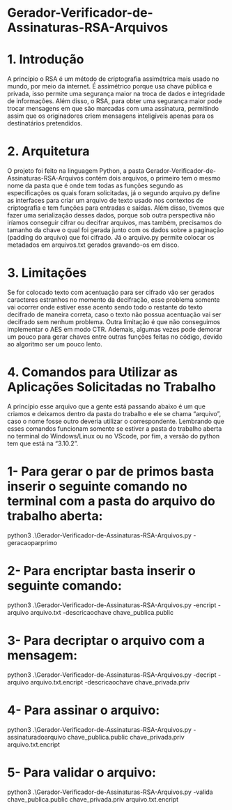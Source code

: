 # Gerador-Verificador-de-Assinaturas-RSA-Arquivos

# 1. Introdução
A princípio o RSA é um método de criptografia assimétrica mais usado
no mundo, por meio da internet. É assimétrico porque usa chave pública e
privada, isso permite uma segurança maior na troca de dados e integridade
de informações. Além disso, o RSA, para obter uma segurança maior pode
trocar mensagens em que são marcadas com uma assinatura, permitindo
assim que os originadores criem mensagens inteligíveis apenas para os
destinatários pretendidos.

# 2. Arquitetura

O projeto foi feito na linguagem Python, a pasta
Gerador-Verificador-de-Assinaturas-RSA-Arquivos contém dois arquivos, o
primeiro tem o mesmo nome da pasta que é onde tem todas as funções
segundo as especificações os quais foram solicitadas, já o segundo
arquivo.py define as interfaces para criar um arquivo de texto usado nos
contextos de criptografia e tem funções para entradas e saídas.
Além disso, tivemos que fazer uma serialização desses dados, porque
sob outra perspectiva não iríamos conseguir cifrar ou decifrar arquivos, mas
também, precisamos do tamanho da chave o qual foi gerada junto com os
dados sobre a paginação (padding do arquivo) que foi cifrado. Já o arquivo.py
permite colocar os metadados em arquivos.txt gerados gravando-os em
disco.

# 3. Limitações

Se for colocado texto com acentuação para ser cifrado vão ser
gerados caracteres estranhos no momento da decifração, esse problema
somente vai ocorrer onde estiver esse acento sendo todo o restante do texto
decifrado de maneira correta, caso o texto não possua acentuação vai ser
decifrado sem nenhum problema. Outra limitação é que não conseguimos
implementar o AES em modo CTR. Ademais, algumas vezes pode demorar
um pouco para gerar chaves entre outras funções feitas no código, devido ao
algoritmo ser um pouco lento.

# 4. Comandos para Utilizar as Aplicações Solicitadas no Trabalho

A princípio esse arquivo que a gente está passando abaixo é um que
criamos e deixamos dentro da pasta do trabalho e ele se chama “arquivo”,
caso o nome fosse outro deveria utilizar o correspondente. Lembrando que
esses comandos funcionam somente se estiver a pasta do trabalho aberta no
terminal do Windows/Linux ou no VScode, por fim, a versão do python tem
que está na “3.10.2”.

# 1- Para gerar o par de primos basta inserir o seguinte comando no terminal com a pasta do arquivo do trabalho aberta:

python3 .\Gerador-Verificador-de-Assinaturas-RSA-Arquivos.py -geracaoparprimo

# 2- Para encriptar basta inserir o seguinte comando:
python3 .\Gerador-Verificador-de-Assinaturas-RSA-Arquivos.py -encript -arquivo arquivo.txt -descricaochave chave_publica.public

# 3- Para decriptar o arquivo com a mensagem:
python3 .\Gerador-Verificador-de-Assinaturas-RSA-Arquivos.py -decript -arquivo arquivo.txt.encript -descricaochave chave_privada.priv

# 4- Para assinar o arquivo:
python3 .\Gerador-Verificador-de-Assinaturas-RSA-Arquivos.py -assinaturadoarquivo chave_publica.public chave_privada.priv
arquivo.txt.encript

# 5- Para validar o arquivo:

python3 .\Gerador-Verificador-de-Assinaturas-RSA-Arquivos.py -valida chave_publica.public chave_privada.priv arquivo.txt.encript
